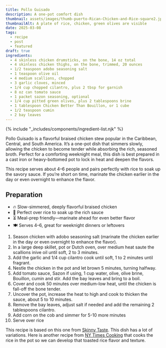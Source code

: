 ```yaml
---
title: Pollo Guisado
description: A one-pot comfort dish
thumbnail: assets/images/thumb-puerto-Rican-Chicken-and-Rice-square2.jpg
thumbnailAlt: A plate of rice, chicken, green olives are visible 
date: 2025-03-08
tags:
  - recipe
  - post
  - featured
draft: true
ingredients:
  - 4 skinless chicken drumsticks, on the bone, 14 oz total
  - 4 skinless chicken thighs, on the bone, trimmed, 20 ounces
  - 1/2 teaspoon adobo seasoning salt
  - 1 teaspoon olive oil
  - 4 medium scallions, chopped
  - 3 garlic cloves, minced
  - 1/4 cup chopped cilantro, plus 2 tbsp for garnish
  - 8 oz can tomato sauce
  - 1 packet sazon seasoning, optional
  - 1/4 cup pitted green olives, plus 2 tablespoons brine
  - 1 tablespoon Chicken Better Than Bouillon, or 1 cube
  - 1/2 teaspoon cumin
  - 2 bay leaves
---
```


{% include "_includes/components/ingredient-list.njk" %}

Pollo Guisado is a flavorful braised chicken stew popular in the Caribbean, Central, and South America. It’s a one-pot dish that simmers slowly, allowing the chicken to become tender while absorbing the rich, seasoned broth. Perfect for a comforting weeknight meal, this dish is best prepared in a cast iron or heavy-bottomed pot to lock in heat and deepen the flavors.

This recipe serves about 4–6 people and pairs perfectly with rice to soak up the savory sauce. If you’re short on time, marinate the chicken earlier in the day or even overnight to enhance the flavor. 

## Preparation

<div class="preparation-list">

<aside>

- 🔥 Slow-simmered, deeply flavorful braised chicken
- 🍛 Perfect over rice to soak up the rich sauce
- ⏳ Meal-prep friendly—marinate ahead for even better flavor
- 🍽️ Serves 4–6, great for weeknight dinners or leftovers
</aside>

1. Season chicken with adobo seasoning salt (marinate the chicken earlier in the day or even overnight to enhance the flavor).
1. In a large deep skillet, pot or Dutch oven, over medium heat saute the scallions inive oil until soft, 2 to 3 minutes.
1. Add the garlic and 1/4 cup cilantro cook until soft, 1 to 2 minutes until fragrant.
1. Nestle the chicken in the pot and let brown 5 minutes, turning halfway.
1. Add tomato sauce, Sazon if using, 1 cup water, olive, olive brine, Bouillon, cumin and stir. Add the bay leaves and bring to a boil.
1. Cover and cook 50 minutes over medium-low heat, until the chicken is fall-off the bone tender.
1. Uncover the pot, increase the heat to high and cook to thicken the sauce, about 5 to 10 minutes.
1. Remove the bay leaves, adjust salt if needed and add the remaining 2 tablespoons cilantro.
1. Add corn on the cob and simmer for 5-10 more minutes
1. Serve over rice

</div>

This recipe is based on this one from [Skinny Taste](https://www.skinnytaste.com/pollo-guisado/). This dish has a lot of variations. Here is another recipe from [NY Times Cooking](https://cooking.nytimes.com/recipes/1021438-arroz-con-pollo) that cooks the rice in the pot so we can develop that toasted rice flavor and texture. 

